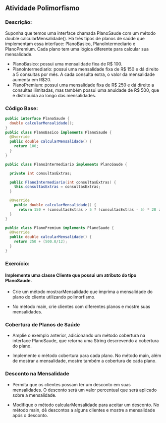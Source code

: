 ## Atividade Polimorfismo

### Descrição:
Suponha que temos uma interface chamada PlanoSaude com um método double calcularMensalidade().
Há três tipos de planos de saúde que implementam essa
interface: PlanoBasico, PlanoIntermediario e PlanoPremium.
Cada plano tem uma
lógica diferente para calcular sua mensalidade.

 * PlanoBasico: possui uma mensalidade fixa de R$ 100.
 * PlanoIntermediario: possui uma mensalidade fixa de R$ 150 e dá direito a 5
consultas por mês. A cada consulta extra, o valor da mensalidade aumenta em R$20.
 * PlanoPremium: possui uma mensalidade fixa de R$ 250 e dá direito a consultas
ilimitadas, mas também possui uma anuidade de R$ 500, que é distribuída ao longo
das mensalidades.

### Código Base:
```java
public interface PlanoSaude {
  double calcularMensalidade();
}
public class PlanoBasico implements PlanoSaude {
  @Override
  public double calcularMensalidade() {
    return 100;
  }
}

public class PlanoIntermediario implements PlanoSaude {

  private int consultasExtras;

  public PlanoIntermediario(int consultasExtras) {
    this.consultasExtras = consultasExtras;
  }

  @Override
    public double calcularMensalidade() {
      return 150 + (consultasExtras > 5 ? (consultasExtras - 5) * 20 : 0);
  }
}

public class PlanoPremium implements PlanoSaude {
  @Override
  public double calcularMensalidade() {
    return 250 + (500.0/12);
  } 
}
```

### Exercício:

#### Implemente uma classe Cliente que possui um atributo do tipo PlanoSaude.
 - Crie um método mostrarMensalidade que imprima a mensalidade do plano do cliente
  utilizando polimorfismo.

 - No método main, crie clientes com diferentes planos e mostre suas mensalidades.

### Cobertura de Planos de Saúde
 - Amplie o exemplo anterior, adicionando um método cobertura na interface
   PlanoSaude, que retorna uma String descrevendo a cobertura do plano.

 - Implemente o método cobertura para cada plano.
   No método main, além de mostrar a mensalidade, mostre também a cobertura de
   cada plano.

### Desconto na Mensalidade
 - Permita que os clientes possam ter um desconto em suas mensalidades. O desconto
   será um valor percentual que será aplicado sobre a mensalidade.

 - Modifique o método calcularMensalidade para aceitar um desconto.
   No método main, dê descontos a alguns clientes e mostre a mensalidade após o
   desconto.